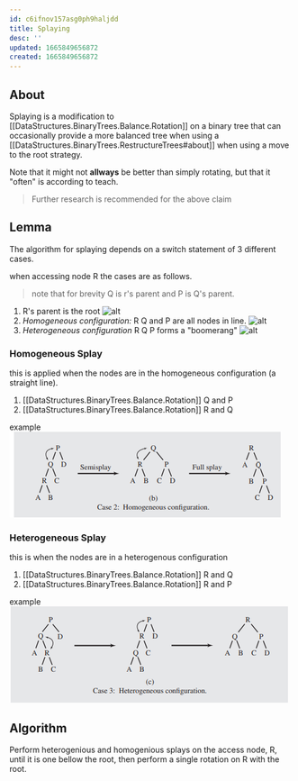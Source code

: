 ```yaml
---
id: c6ifnov157asg0ph9haljdd
title: Splaying
desc: ''
updated: 1665849656872
created: 1665849656872
---
```


## About
Splaying is a modification to [[DataStructures.BinaryTrees.Balance.Rotation]] on a binary tree that can occasionally provide a more balanced tree when using a [[DataStructures.BinaryTrees.RestructureTrees#about]] when using a move to the root strategy.

Note that it might not **allways** be better than simply rotating, but that it "often" is according to teach.

> Further research is recommended for the above claim

## Lemma

The algorithm for splaying depends on a switch statement of 3 different cases.

when accessing node R the cases are as follows.

> note that for brevity Q is r's parent and P is Q's parent.

1. R's parent is the root
![alt](./assets/images/splaying_case_1.svg)
2. *Homogeneous configuration:* R Q and P are all nodes in line.
![alt](./assets/images/splaying_case_2.svg)
3. *Heterogeneous configuration* R Q P forms a "boomerang"
![alt](./assets/images/splaying_case_3.svg)


### Homogeneous Splay 
this is applied when the nodes are in the homogeneous configuration (a straight line).

1. [[DataStructures.BinaryTrees.Balance.Rotation]] Q and P 
2. [[DataStructures.BinaryTrees.Balance.Rotation]] R and Q

example
![alt](./assets/images/homogeneous_splay.png)

### Heterogeneous Splay
this is when the nodes are in a heterogenous configuration

1. [[DataStructures.BinaryTrees.Balance.Rotation]] R and Q
2. [[DataStructures.BinaryTrees.Balance.Rotation]] R and P

example
![alt](./assets/images/hetero_splay.png)

## Algorithm

Perform heterogenious and homogenious splays on the access node, R, until it is one bellow the root, then perform a single rotation on R with the root.
